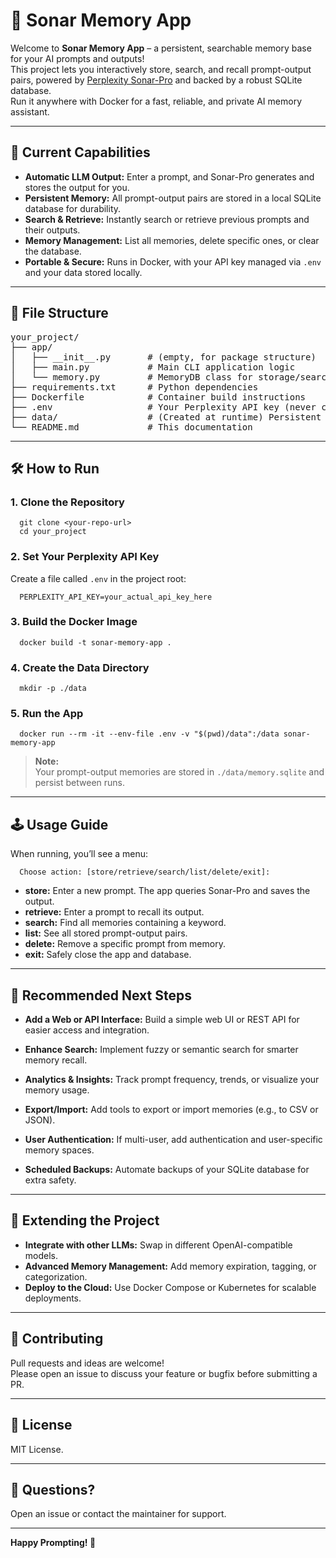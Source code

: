 # 🧠 Sonar Memory App

Welcome to **Sonar Memory App** – a persistent, searchable memory base for your AI prompts and outputs!  
This project lets you interactively store, search, and recall prompt-output pairs, powered by [Perplexity Sonar-Pro](https://www.perplexity.ai/) and backed by a robust SQLite database.  
Run it anywhere with Docker for a fast, reliable, and private AI memory assistant.

---

## 🚀 Current Capabilities

- **Automatic LLM Output:** Enter a prompt, and Sonar-Pro generates and stores the output for you.
- **Persistent Memory:** All prompt-output pairs are stored in a local SQLite database for durability.
- **Search & Retrieve:** Instantly search or retrieve previous prompts and their outputs.
- **Memory Management:** List all memories, delete specific ones, or clear the database.
- **Portable & Secure:** Runs in Docker, with your API key managed via `.env` and your data stored locally.

---

## 📁 File Structure

<pre>
your_project/
├── app/
│   ├── __init__.py       # (empty, for package structure)
│   ├── main.py           # Main CLI application logic
│   └── memory.py         # MemoryDB class for storage/search
├── requirements.txt      # Python dependencies
├── Dockerfile            # Container build instructions
├── .env                  # Your Perplexity API key (never commit this!)
├── data/                 # (Created at runtime) Persistent SQLite DB
└── README.md             # This documentation
</pre>

---

## 🛠️ How to Run

### 1. **Clone the Repository**

      git clone <your-repo-url>
      cd your_project


### 2. **Set Your Perplexity API Key**

Create a file called `.env` in the project root:

      PERPLEXITY_API_KEY=your_actual_api_key_here


### 3. **Build the Docker Image**

      docker build -t sonar-memory-app .


### 4. **Create the Data Directory**

      mkdir -p ./data


### 5. **Run the App**

      docker run --rm -it --env-file .env -v "$(pwd)/data":/data sonar-memory-app


> **Note:**  
> Your prompt-output memories are stored in `./data/memory.sqlite` and persist between runs.

---

## 🕹️ Usage Guide

When running, you’ll see a menu:

      Choose action: [store/retrieve/search/list/delete/exit]:


- **store:** Enter a new prompt. The app queries Sonar-Pro and saves the output.
- **retrieve:** Enter a prompt to recall its output.
- **search:** Find all memories containing a keyword.
- **list:** See all stored prompt-output pairs.
- **delete:** Remove a specific prompt from memory.
- **exit:** Safely close the app and database.

---

## 🌟 Recommended Next Steps

- **Add a Web or API Interface:** Build a simple web UI or REST API for easier access and integration.

- **Enhance Search:** Implement fuzzy or semantic search for smarter memory recall.

- **Analytics & Insights:** Track prompt frequency, trends, or visualize your memory usage.

- **Export/Import:** Add tools to export or import memories (e.g., to CSV or JSON).

- **User Authentication:** If multi-user, add authentication and user-specific memory spaces.

- **Scheduled Backups:** Automate backups of your SQLite database for extra safety.

---

## 🧩 Extending the Project

- **Integrate with other LLMs:** Swap in different OpenAI-compatible models.
- **Advanced Memory Management:** Add memory expiration, tagging, or categorization.
- **Deploy to the Cloud:** Use Docker Compose or Kubernetes for scalable deployments.

---

## 🤝 Contributing

Pull requests and ideas are welcome!  
Please open an issue to discuss your feature or bugfix before submitting a PR.

---

## 📝 License

MIT License.

---

## 💬 Questions?

Open an issue or contact the maintainer for support.

---

**Happy Prompting! 🚀**
